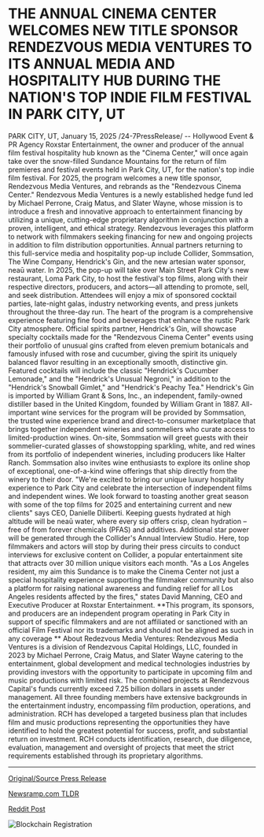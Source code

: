 # THE ANNUAL CINEMA CENTER WELCOMES NEW TITLE SPONSOR RENDEZVOUS MEDIA VENTURES TO ITS ANNUAL MEDIA AND HOSPITALITY HUB DURING THE NATION'S TOP INDIE FILM FESTIVAL IN PARK CITY, UT

PARK CITY, UT, January 15, 2025 /24-7PressRelease/ -- Hollywood Event & PR Agency Roxstar Entertainment, the owner and producer of the annual film festival hospitality hub known as the "Cinema Center," will once again take over the snow-filled Sundance Mountains for the return of film premieres and festival events held in Park City, UT, for the nation's top indie film festival. For 2025, the program welcomes a new title sponsor, Rendezvous Media Ventures, and rebrands as the "Rendezvous Cinema Center." Rendezvous Media Ventures is a newly established hedge fund led by Michael Perrone, Craig Matus, and Slater Wayne, whose mission is to introduce a fresh and innovative approach to entertainment financing by utilizing a unique, cutting-edge proprietary algorithm in conjunction with a proven, intelligent, and ethical strategy. Rendezvous leverages this platform to network with filmmakers seeking financing for new and ongoing projects in addition to film distribution opportunities. Annual partners returning to this full-service media and hospitality pop-up include Collider, Sommsation, The Wine Company, Hendrick's Gin, and the new artesian water sponsor, neaū water.   In 2025, the pop-up will take over Main Street Park City's new restaurant, Loma Park City, to host the festival's top films, along with their respective directors, producers, and actors—all attending to promote, sell, and seek distribution. Attendees will enjoy a mix of sponsored cocktail parties, late-night galas, industry networking events, and press junkets throughout the three-day run.   The heart of the program is a comprehensive experience featuring fine food and beverages that enhance the rustic Park City atmosphere. Official spirits partner, Hendrick's Gin, will showcase specialty cocktails made for the "Rendezvous Cinema Center" events using their portfolio of unusual gins crafted from eleven premium botanicals and famously infused with rose and cucumber, giving the spirit its uniquely balanced flavor resulting in an exceptionally smooth, distinctive gin. Featured cocktails will include the classic "Hendrick's Cucumber Lemonade," and the "Hendrick's Unusual Negroni," in addition to the "Hendrick's Snowball Gimlet," and "Hendrick's Peachy Tea." Hendrick's Gin is imported by William Grant & Sons, Inc., an independent, family-owned distiller based in the United Kingdom, founded by William Grant in 1887.   All-important wine services for the program will be provided by Sommsation, the trusted wine experience brand and direct-to-consumer marketplace that brings together independent wineries and sommeliers who curate access to limited-production wines. On-site, Sommsation will greet guests with their sommelier-curated glasses of showstopping sparkling, white, and red wines from its portfolio of independent wineries, including producers like Halter Ranch. Sommsation also invites wine enthusiasts to explore its online shop of exceptional, one-of-a-kind wine offerings that ship directly from the winery to their door. "We're excited to bring our unique luxury hospitality experience to Park City and celebrate the intersection of independent films and independent wines. We look forward to toasting another great season with some of the top films for 2025 and entertaining current and new clients" says CEO, Danielle Diliberti.  Keeping guests hydrated at high altitude will be neaū water, where every sip offers crisp, clean hydration – free of from forever chemicals (PFAS) and additives.   Additional star power will be generated through the Collider's Annual Interview Studio. Here, top filmmakers and actors will stop by during their press circuits to conduct interviews for exclusive content on Collider, a popular entertainment site that attracts over 30 million unique visitors each month.   "As a Los Angeles resident, my aim this Sundance is to make the Cinema Center not just a special hospitality experience supporting the filmmaker community but also a platform for raising national awareness and funding relief for all Los Angeles residents affected by the fires," states David Manning, CEO and Executive Producer at Roxstar Entertainment.  **This program, its sponsors, and producers are an independent program operating in Park City in support of specific filmmakers and are not affiliated or sanctioned with an official Film Festival nor its trademarks and should not be aligned as such in any coverage **  About Redezvous Media Ventures: Rendezvous Media Ventures is a division of Rendezvous Capital Holdings, LLC, founded in 2023 by Michael Perrone, Craig Matus, and Slater Wayne catering to the entertainment, global development and medical technologies industries by providing investors with the opportunity to participate in upcoming film and music productions with limited risk. The combined projects at Rendezvous Capital's funds currently exceed 7.25 billion dollars in assets under management. All three founding members have extensive backgrounds in the entertainment industry, encompassing film production, operations, and administration. RCH has developed a targeted business plan that includes film and music productions representing the opportunities they have identified to hold the greatest potential for success, profit, and substantial return on investment. RCH conducts identification, research, due diligence, evaluation, management and oversight of projects that meet the strict requirements established through its proprietary algorithms. 

---

[Original/Source Press Release](https://www.24-7pressrelease.com/press-release/518021/the-annual-cinema-center-welcomes-new-title-sponsor-rendezvous-media-ventures-to-its-annual-media-and-hospitality-hub-during-the-nations-top-indie-film-festival-in-park-city-ut)
                    

[Newsramp.com TLDR](https://newsramp.com/curated-news/roxstar-entertainment-teams-up-with-rendezvous-media-ventures-for-indie-film-festival-in-park-city/5f57d01ba5a2eb6471d0924cac43b183) 

 



[Reddit Post](https://www.reddit.com/r/Lifestyle_Culture/comments/1i1sv90/roxstar_entertainment_teams_up_with_rendezvous/) 



![Blockchain Registration](https://cdn.newsramp.app/24-7PressRelease/qrcode/251/15/daveZH2q.webp)